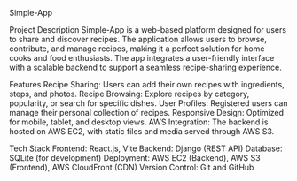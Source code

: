Simple-App

Project Description
Simple-App is a web-based platform designed for users to share and discover recipes. The application allows users to browse, contribute, and manage recipes, making it a perfect solution for home cooks and food enthusiasts. The app integrates a user-friendly interface with a scalable backend to support a seamless recipe-sharing experience.

Features
Recipe Sharing: Users can add their own recipes with ingredients, steps, and photos.
Recipe Browsing: Explore recipes by category, popularity, or search for specific dishes.
User Profiles: Registered users can manage their personal collection of recipes.
Responsive Design: Optimized for mobile, tablet, and desktop views.
AWS Integration: The backend is hosted on AWS EC2, with static files and media served through AWS S3.

Tech Stack
Frontend: React.js, Vite
Backend: Django (REST API)
Database: SQLite (for development)
Deployment: AWS EC2 (Backend), AWS S3 (Frontend), AWS CloudFront (CDN)
Version Control: Git and GitHub
